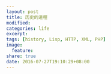```yaml
---
layout: post
title: 历史的进程
modified:
categories: life
excerpt:
tags: [history, Lisp, HTTP, XML, PHP]
image:
  feature:
share: true
date: 2016-07-27T19:10:29+08:00
---
```


　　
